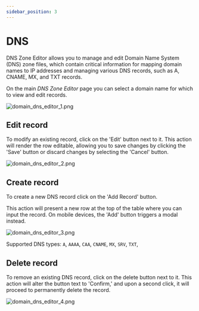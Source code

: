 ```yaml
---
sidebar_position: 3
---
```


# DNS

DNS Zone Editor allows you to manage and edit Domain Name System (DNS) zone files, which contain critical information for mapping domain names to IP addresses and managing various DNS records, such as A, CNAME, MX, and TXT records.

On the main _DNS Zone Editor_ page you can select a domain name for which to view and edit records.

![domain_dns_editor_1.png](/img/panel/v1/domains/domain_dns_editor_1.png)

## Edit record

To modify an existing record, click on the 'Edit' button next to it. This action will render the row editable, allowing you to save changes by clicking the 'Save' button or discard changes by selecting the 'Cancel' button.

![domain_dns_editor_2.png](/img/panel/v1/domains/domain_dns_editor_2.png)

## Create record

To create a new DNS record click on the 'Add Record' button.

This action will present a new row at the top of the table where you can input the record. On mobile devices, the 'Add' button triggers a modal instead.

![domain_dns_editor_3.png](/img/panel/v1/domains/domain_dns_editor_3.png)

Supported DNS types: `A`, `AAAA`, `CAA`, `CNAME`, `MX`, `SRV`, `TXT`, 

## Delete record

To remove an existing DNS record, click on the delete button next to it. This action will alter the button text to 'Confirm,' and upon a second click, it will proceed to permanently delete the record.

![domain_dns_editor_4.png](/img/panel/v1/domains/domain_dns_editor_4.png)
